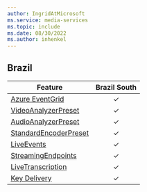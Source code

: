 ```yaml
---
author: IngridAtMicrosoft
ms.service: media-services
ms.topic: include
ms.date: 08/30/2022
ms.author: inhenkel
---
```


<!--Feature availability in region-->
## Brazil

| Feature | Brazil South |
| ------- | :----------: |
| [Azure EventGrid](../monitoring/reacting-to-media-services-events.md) |&#10003;|
| [VideoAnalyzerPreset](../analyze-video-audio-files-concept.md)        |&#10003;|
| [AudioAnalyzerPreset](../analyze-video-audio-files-concept.md)        |&#10003;|
| [StandardEncoderPreset](../encode-concept.md)                         |&#10003;|
| [LiveEvents](../stream-live-streaming-concept.md)                     |&#10003;|
| [StreamingEndpoints](../stream-streaming-endpoint-concept.md)         |&#10003;|
| [LiveTranscription](../live-event-live-transcription-how-to.md)       |&#10003;|
| [Key Delivery](../drm-content-protection-concept.md)                  |&#10003;|

<!-- Brazil Southeast Decommissioned
Brazil Southeast |
![StandardEncoderPreset Brazil Southeast future](../media/azure-clouds-regions/planned-active.svg) |
![Azure EventGrid Brazil Southeast future](../media/azure-clouds-regions/planned-active.svg) |
![VideoAnalyzerPreset Brazil Southeast future](../media/azure-clouds-regions/planned-active.svg) |
![AudioAnalyzerPreset Brazil Southeast future](../media/azure-clouds-regions/planned-active.svg) |
![LiveEvents Brazil Southeast future](../media/azure-clouds-regions/planned-active.svg) |
![StreamingEndpoints Brazil Southeast future](../media/azure-clouds-regions/planned-active.svg)  |
![LiveTranscription Brazil Southeast future](../media/azure-clouds-regions/planned-active.svg) |
-->
